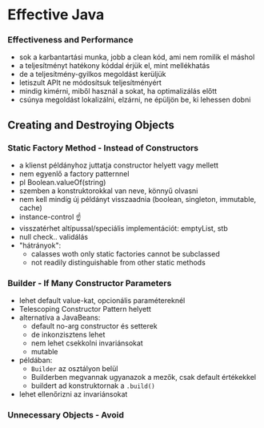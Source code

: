 # Effective Java
### Effectiveness and Performance
- sok a karbantartási munka, jobb a clean kód, ami nem romilik el máshol
- a teljesítményt hatékony kóddal érjük el, mint mellékhatás
- de a teljesítmény-gyilkos megoldást kerüljük
- letiszult APIt ne módosítsuk teljesítményért
- mindig kimérni, miből használ a sokat, ha optimalizálás előtt
- csúnya megoldást lokalizálni, elzárni, ne épüljön be, ki lehessen dobni

## Creating and Destroying Objects
### Static Factory Method - Instead of Constructors
- a klienst példányhoz juttatja constructor helyett vagy mellett
- nem egyenlő a factory patternnel
- pl Boolean.valueOf(string)
- szemben a konstruktorokkal van neve, könnyű olvasni
- nem kell mindíg új példányt visszaadnia (boolean, singleton, immutable, cache)
- instance-control :point_up:
- visszatérhet altípussal/speciális implementációt: emptyList, stb
- null check.. validálás
- "hátrányok":
  - calasses woth only static factories cannot be subclassed
  - not readily distinguishable from other static methods

### Builder - If Many Constructor Parameters
- lehet default value-kat, opcionális paramétereknél
- Telescoping Constructor Pattern helyett
- alternatíva a JavaBeans:
  - default no-arg constructor és setterek
  - de inkonzisztens lehet
  - nem lehet csekkolni invariánsokat
  - mutable
- példában: 
  - `Builder` az osztályon belül
  - Builderben megvannak ugyanazok a mezők, csak default értékekkel
  - buildert ad konstruktornak a `.build()`
- lehet ellenőrizni az invariánsokat

### Unnecessary Objects - Avoid
